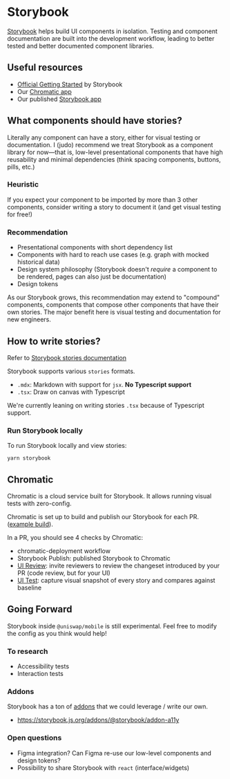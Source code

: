 # Storybook

[Storybook](https://storybook.js.org/) helps build UI components in isolation. Testing and component documentation are built into the development workflow, leading to better tested and better documented component libraries.

## Useful resources

- [Official Getting Started](https://storybook.js.org/docs/react/get-started/introduction) by Storybook
- Our [Chromatic app](https://www.chromatic.com/builds?appId=61d89aa649fc7d003ae21c76)
- Our published [Storybook app](https://61d89aa649fc7d003ae21c76-gyrkwmtvsx.chromatic.com/)

## What components should have stories?

Literally any component can have a story, either for visual testing or documentation. I (judo) recommend we treat Storybook as a component library for now—that is, low-level presentational components that have high reusability and minimal dependencies (think spacing components, buttons, pills, etc.)

### Heuristic

If you expect your component to be imported by more than 3 other components, consider writing a story to document it (and get visual testing for free!)

### Recommendation

- Presentational components with short dependency list
- Components with hard to reach use cases (e.g. graph with mocked historical data)
- Design system philosophy (Storybook doesn't _require_ a component to be rendered, pages can also just be documentation)
- Design tokens

As our Storybook grows, this recommendation may extend to "compound" components, components that compose other components that have their own stories. The major benefit here is visual testing and documentation for new engineers.

## How to write stories?

Refer to [Storybook stories documentation](https://storybook.js.org/docs/react/writing-stories/introduction)

Storybook supports various `stories` formats.

- `.mdx`: Markdown with support for `jsx`. **No Typescript support**
- `.tsx`: Draw on canvas with Typescript

We're currently leaning on writing stories `.tsx` because of Typescript support.

### Run Storybook locally
To run Storybook locally and view stories:
```
yarn storybook
```

## Chromatic

Chromatic is a cloud service built for Storybook. It allows running visual tests with zero-config.

Chromatic is set up to build and publish our Storybook for each PR. ([example build](https://www.chromatic.com/build?appId=61d89aa649fc7d003ae21c76&number=25)).

In a PR, you should see 4 checks by Chromatic:

- chromatic-deployment workflow
- Storybook Publish: published Storybook to Chromatic
- [UI Review](https://www.chromatic.com/docs/review): invite reviewers to review the changeset introduced by your PR (code review, but for your UI)
- [UI Test](https://www.chromatic.com/docs/test): capture visual snapshot of every story and compares against baseline

## Going Forward

Storybook inside `@uniswap/mobile` is still experimental. Feel free to modify the config as you think would help!

### To research

- Accessibility tests
- Interaction tests

### Addons

Storybook has a ton of [addons](https://storybook.js.org/addons/) that we could leverage / write our own.

- <https://storybook.js.org/addons/@storybook/addon-a11y>

### Open questions

- Figma integration? Can Figma re-use our low-level components and design tokens?
- Possibility to share Storybook with `react` (interface/widgets)
